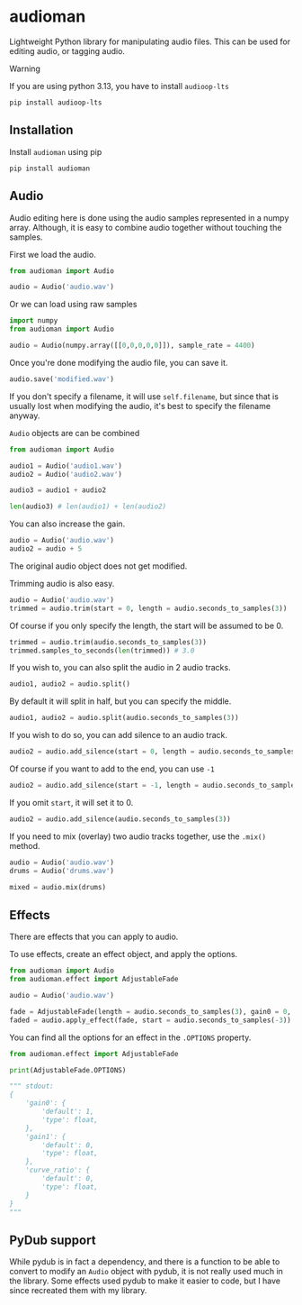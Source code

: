 # audioman
Lightweight Python library for manipulating audio files. This can be used for editing audio, or tagging audio.

> [!WARNING]
> If you are using python 3.13, you have to install `audioop-lts`
> ```shell
> pip install audioop-lts
> ```

## Installation

Install `audioman` using pip

```shell
pip install audioman
```

## Audio

Audio editing here is done using the audio samples represented in a numpy array. Although, it is easy to combine audio together without touching the samples.

First we load the audio.

```python
from audioman import Audio

audio = Audio('audio.wav')
```

Or we can load using raw samples

```python
import numpy
from audioman import Audio

audio = Audio(numpy.array([[0,0,0,0,0]]), sample_rate = 4400)
```

Once you're done modifying the audio file, you can save it.

```python
audio.save('modified.wav')
```

If you don't specify a filename, it will use `self.filename`, but since that is usually lost when modifying the audio, it's best to specify the filename anyway.

`Audio` objects are can be combined

```python
from audioman import Audio

audio1 = Audio('audio1.wav')
audio2 = Audio('audio2.wav')

audio3 = audio1 + audio2

len(audio3) # len(audio1) + len(audio2)
```

You can also increase the gain.

```python
audio = Audio('audio.wav')
audio2 = audio + 5
```

The original audio object does not get modified.

Trimming audio is also easy.

```python
audio = Audio('audio.wav')
trimmed = audio.trim(start = 0, length = audio.seconds_to_samples(3))
```

Of course if you only specify the length, the start will be assumed to be 0.

```python
trimmed = audio.trim(audio.seconds_to_samples(3))
trimmed.samples_to_seconds(len(trimmed)) # 3.0
```

If you wish to, you can also split the audio in 2 audio tracks.

```python
audio1, audio2 = audio.split()
```

By default it will split in half, but you can specify the middle.

```python
audio1, audio2 = audio.split(audio.seconds_to_samples(3))
```

If you wish to do so, you can add silence to an audio track.

```python
audio2 = audio.add_silence(start = 0, length = audio.seconds_to_samples(3))
```

Of course if you want to add to the end, you can use `-1`

```python
audio2 = audio.add_silence(start = -1, length = audio.seconds_to_samples(3))
```

If you omit `start`, it will set it to 0.

```python
audio2 = audio.add_silence(audio.seconds_to_samples(3))
```

If you need to mix (overlay) two audio tracks together, use the `.mix()` method.

```python
audio = Audio('audio.wav')
drums = Audio('drums.wav')

mixed = audio.mix(drums)
```

## Effects

There are effects that you can apply to audio.

To use effects, create an effect object, and apply the options.

```python
from audioman import Audio
from audioman.effect import AdjustableFade

audio = Audio('audio.wav')

fade = AdjustableFade(length = audio.seconds_to_samples(3), gain0 = 0, gain1 = 1, fade_adjust = -1)
faded = audio.apply_effect(fade, start = audio.seconds_to_samples(-3))
```

You can find all the options for an effect in the `.OPTIONS` property.

```python
from audioman.effect import AdjustableFade

print(AdjustableFade.OPTIONS)

""" stdout:
{
    'gain0': {
        'default': 1,
        'type': float,
    },
    'gain1': {
        'default': 0,
        'type': float,
    },
    'curve_ratio': {
        'default': 0,
        'type': float,
    }
}
"""
```

## PyDub support

While pydub is in fact a dependency, and there is a function to be able to convert to modify an `Audio` object with pydub, it is not really used much in the library. Some effects used pydub to make it easier to code, but I have since recreated them with my library.
